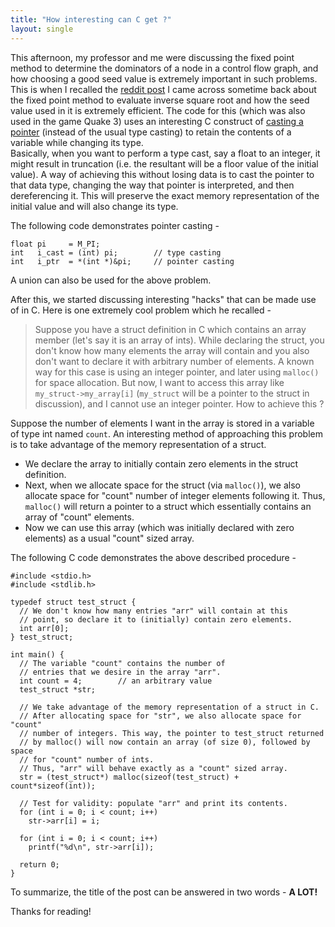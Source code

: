 ```yaml
---
title: "How interesting can C get ?"
layout: single
---
```


This afternoon, my professor and me were discussing the fixed point method to determine the dominators of a node in a control flow graph, and how choosing a good seed value is extremely important in such problems. This is when I recalled the [reddit post](https://www.reddit.com/r/programming/comments/t9zb/origin_of_quake3s_fast_invsqrt/) I came across sometime back about the fixed point method to evaluate inverse square root and how the seed value used in it is extremely efficient. The code for this (which was also used in the game Quake 3) uses an interesting C construct of [casting a pointer](https://www.reddit.com/r/programming/comments/t9zb/origin_of_quake3s_fast_invsqrt/ctaek/) (instead of the usual type casting) to retain the contents of a variable while changing its type.  
Basically, when you want to perform a type cast, say a float to an integer, it might result in truncation (i.e. the resultant will be a floor value of the initial value). A way of achieving this without losing data is to cast the pointer to that data type, changing the way that pointer is interpreted, and then dereferencing it. This will preserve the exact memory representation of the initial value and will also change its type.  

The following code demonstrates pointer casting -

```
float pi     = M_PI;
int   i_cast = (int) pi;        // type casting
int   i_ptr  = *(int *)&pi;     // pointer casting
```

A union can also be used for the above problem.

After this, we started discussing interesting "hacks" that can be made use of in C. Here is one extremely cool problem which he recalled -

> Suppose you have a struct definition in C which contains an array member (let's say it is an array of ints). While declaring the struct, you don't know how many elements the array will contain and you also don't want to declare it with arbitrary number of elements. A known way for this case is using an integer pointer, and later using `malloc()` for space allocation. But now, I want to access this array like `my_struct->my_array[i]` (`my_struct` will be a pointer to the struct in discussion), and I cannot use an integer pointer. How to achieve this ?

Suppose the number of elements I want in the array is stored in a variable of type int named `count`. An interesting method of approaching this problem is to take advantage of the memory representation of a struct.  

- We declare the array to initially contain zero elements in the struct definition.
- Next, when we allocate space for the struct (via `malloc()`), we also allocate space for "count" number of integer elements following it. Thus, `malloc()` will return a pointer to a struct which essentially contains an array of "count" elements.
- Now we can use this array (which was initially declared with zero elements) as a usual "count" sized array.

The following C code demonstrates the above described procedure -

```
#include <stdio.h>
#include <stdlib.h>

typedef struct test_struct {
  // We don't know how many entries "arr" will contain at this
  // point, so declare it to (initially) contain zero elements.
  int arr[0];
} test_struct;

int main() {
  // The variable "count" contains the number of
  // entries that we desire in the array "arr".
  int count = 4;        // an arbitrary value
  test_struct *str;

  // We take advantage of the memory representation of a struct in C.
  // After allocating space for "str", we also allocate space for "count"
  // number of integers. This way, the pointer to test_struct returned
  // by malloc() will now contain an array (of size 0), followed by space
  // for "count" number of ints.
  // Thus, "arr" will behave exactly as a "count" sized array.
  str = (test_struct*) malloc(sizeof(test_struct) + count*sizeof(int));

  // Test for validity: populate "arr" and print its contents.
  for (int i = 0; i < count; i++)
    str->arr[i] = i;

  for (int i = 0; i < count; i++)
    printf("%d\n", str->arr[i]);

  return 0;
}
```

To summarize, the title of the post can be answered in two words - **A LOT!**

Thanks for reading!
